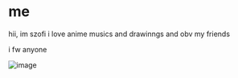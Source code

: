 # me
hii, im szofi i love anime musics and drawinngs and obv my friends

i fw anyone

![image](https://github.com/user-attachments/assets/3ed078df-1140-4559-9f5d-8ddd00af5799)
